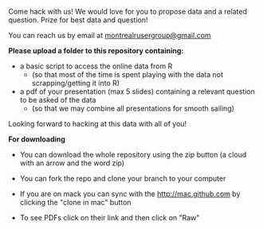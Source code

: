 Come hack with us!  We would love for you to propose data and a related question. Prize for best data and question!

You can reach us by email at montrealrusergroup@gmail.com

__Please upload a folder to this repository containing:__

* a basic script to access the online data from R
  * (so that most of the time is spent playing with the data not scrapping/getting it into R)
* a pdf of your presentation (max 5 slides) containing a relevant question to be asked of the data
  * (so that we may combine all presentations for smooth sailing)

Looking forward to hacking at this data with all of you!

__For downloading__
* You can download the whole repository using the zip button (a cloud with an arrow and the word zip)
* You can fork the repo and clone your branch to your computer
* If you are on mack you can sync with the http://mac.github.com by clicking the "clone in mac" button

* To see PDFs click on their link and then click on "Raw"
